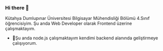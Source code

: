 ### Hi there 👋
Kütahya Dumlupınar Üniversitesi Bilgisayar Mühendisliği Bölümü 4.Sınıf öğrencisiyim. Şu anda Web Developer olarak Frontend üzerine çalışmaktayım.

- 🌱Şu anda node.js çalışmaktayım kendimi backend alanında geliştirmeye çalışıyorum.


